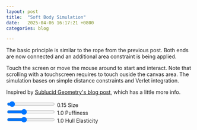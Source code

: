 ```yaml
---
layout: post
title:  "Soft Body Simulation"
date:   2025-04-06 16:17:21 +0800
categories: blog

---
```


The basic principle is similar to the rope from the previous post. Both ends are now connected and an additional area constraint is being applied.

Touch the screen or move the mouse around to start and interact. Note that scrolling with a touchscreen requires to touch ouside the canvas area.
The simulation bases on simple distance constraints and Verlet integration.

Inspired by [Sublucid Geometry's blog post](https://zalo.github.io/blog/constraints/), which has a little more info.

<div class="slider-container">
    <input id="sizeSlider" type="range" min="0.1" max="1.0" step="0.01" value="0.15" />
    <label for="sizeSlider"><span id="sizeValue">0.15</span> Size</label>
</div>

<div class="slider-container">
    <input id="puffinessSlider" type="range" min="0.5" max="2.0" step="0.05" value="1.0" />
    <label for="puffinessSlider"><span id="puffinessValue">1.0</span> Puffiness</label>
</div>

<div class="slider-container">
    <input id="elasticitySlider" type="range" min="0.5" max="2.0" step="0.05" value="1.0" />
    <label for="elasticitySlider"><span id="elasticityValue">1.0</span> Hull Elasticity</label>
</div>
<canvas id="softBodyCanvas" style="touch-action:none;"></canvas>

<script src="../../../../assets/js/src/util.js"></script>
<script src="../../../../assets/js/src/vector.js"></script>
<script src="../../../../assets/js/src/input.js"></script>
<script src="../../../../assets/js/src/environment.js"></script>
<script src="../../../../assets/js/src/drawing.js"></script>
<script src="../../../../assets/js/src/drawables/constrained_point.js"></script>
<script src="../../../../assets/js/src/drawables/soft_body.js"></script>
<script src="../../../../assets/js/soft_body.js"></script>
